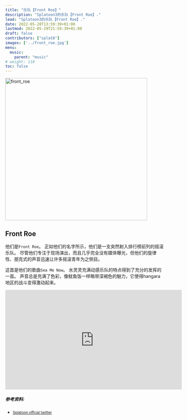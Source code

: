 ```yaml
---
title: "乐队【Front Roe】"
description: "Splatoon3的乐队【Front Roe】."
lead: "Splatoon3的乐队【Front Roe】."
date: 2022-05-28T13:59:39+01:00
lastmod: 2022-05-29T21:59:39+01:00
draft: false
contributors: ["splat8"]
images: ['../front_roe.jpg']
menu:
  music:
    parent: "music"
# weight: 110
toc: false
---
```


<img src="../front_roe.jpg" title="front_roe" alt="front_roe" width="450"/>

## Front Roe
他们是`Front Roe`。
正如他们的名字所示，他们是一支突然射入排行榜前列的摇滚乐队。
尽管他们专注于现场演出，而且几乎完全没有媒体曝光，但他们的旋律性、朋克式的声音迅速让许多摇滚青年为之侧目。
  
这首是他们的歌曲`Sea Me Now`。
水灵灵充满动感乐队的特点得到了充分的发挥的一首。
声音总是充满了色彩，像鱿鱼饭一样略带深褐色的魅力，它使得hangara地区的战斗变得激动起来。

<iframe width="560" height="315" src="https://www.youtube-nocookie.com/embed/DNFukfCAdnI" title="YouTube video player" frameborder="0" allow="accelerometer; autoplay; clipboard-write; encrypted-media; gyroscope; picture-in-picture" allowfullscreen></iframe>

##### 参考资料:  
- <small>[Splatoon offcial twitter](https://twitter.com/SplatoonNA/status/1530534375066062848?s=20&t=-fLRJjdgq8Oxj5DdTqRIvw)</small>

